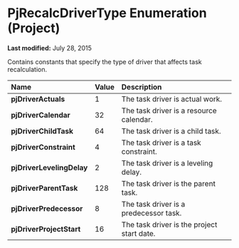 
# PjRecalcDriverType Enumeration (Project)

 **Last modified:** July 28, 2015

Contains constants that specify the type of driver that affects task recalculation.


|**Name**|**Value**|**Description**|
|:-----|:-----|:-----|
| **pjDriverActuals**|1|The task driver is actual work.|
| **pjDriverCalendar**|32|The task driver is a resource calendar.|
| **pjDriverChildTask**|64|The task driver is a child task.|
| **pjDriverConstraint**|4|The task driver is a task constraint.|
| **pjDriverLevelingDelay**|2|The task driver is a leveling delay.|
| **pjDriverParentTask**|128|The task driver is the parent task.|
| **pjDriverPredecessor**|8|The task driver is a predecessor task.|
| **pjDriverProjectStart**|16|The task driver is the project start date.|
